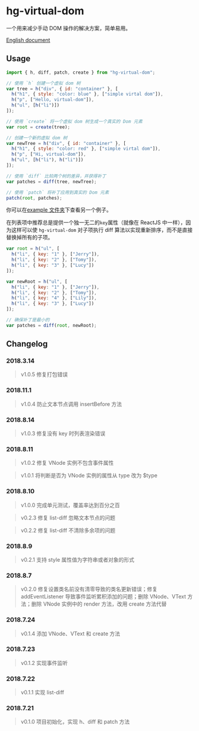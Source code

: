 # hg-virtual-dom

一个用来减少手动 DOM 操作的解决方案，简单易用。

[English document](./README.md)

## Usage

```js
import { h, diff, patch, create } from "hg-virtual-dom";

// 使用 `h` 创建一个虚拟 dom 树
var tree = h("div", { id: "container" }, [
  h("h1", { style: "color: blue" }, ["simple virtal dom"]),
  h("p", ["Hello, virtual-dom"]),
  h("ul", [h("li")])
]);

// 使用 `create` 将一个虚拟 dom 树生成一个真实的 Dom 元素
var root = create(tree);

// 创建一个新的虚拟 dom 树
var newTree = h("div", { id: "container" }, [
  h("h1", { style: "color: red" }, ["simple virtal dom"]),
  h("p", ["Hi, virtual-dom"]),
  h("ul", [h("li"), h("li")])
]);

// 使用 `diff` 比较两个树的差异，并获得补丁
var patches = diff(tree, newTree);

// 使用 `patch` 将补丁应用到真实的 Dom 元素
patch(root, patches);
```

你可以在[example 文件夹](./example)下查看另一个例子。

在列表项中推荐总是提供一个独一无二的`key`属性（就像在 ReactJS 中一样），因为这样可以使 `hg-virtual-dom` 对子项执行 diff 算法以实现重新排序，而不是直接替换掉所有的子项。

```js
var root = h("ul", [
  h("li", { key: "1" }, ["Jerry"]),
  h("li", { key: "2" }, ["Tomy"]),
  h("li", { key: "3" }, ["Lucy"])
]);

var newRoot = h("ul", [
  h("li", { key: "1" }, ["Jerry"]),
  h("li", { key: "2" }, ["Tomy"]),
  h("li", { key: "4" }, ["Lily"]),
  h("li", { key: "3" }, ["Lucy"])
]);

// 确保补丁是最小的
var patches = diff(root, newRoot);
```

## Changelog
### 2018.3.14
> v1.0.5 修复打包错误

### 2018.11.1
> v1.0.4 防止文本节点调用 insertBefore 方法

### 2018.8.14
> v1.0.3 修复没有 key 时列表渲染错误

### 2018.8.11
> v1.0.2 修复 VNode 实例不包含事件属性

> v1.0.1 将判断是否为 VNode 实例的属性从 type 改为 $type 

### 2018.8.10
> v1.0.0 完成单元测试，覆盖率达到百分之百

> v0.2.3 修复 list-diff 忽略文本节点的问题

> v0.2.2 修复 list-diff 不清除多余项的问题

### 2018.8.9
> v0.2.1 支持 style 属性值为字符串或者对象的形式

### 2018.8.7

> v0.2.0 修复设置类名前没有清零导致的类名更新错误；修复 addEventListener 导致事件监听累积添加的问题；删除 VNode、VText 方法；删除 VNode 实例中的 render 方法，改用 create 方法代替 

### 2018.7.24

> v0.1.4 添加 VNode、VText 和 create 方法

### 2018.7.23

> v0.1.2 实现事件监听

### 2018.7.22

> v0.1.1 实现 list-diff

### 2018.7.21

> v0.1.0 项目初始化，实现 h、diff 和 patch 方法
